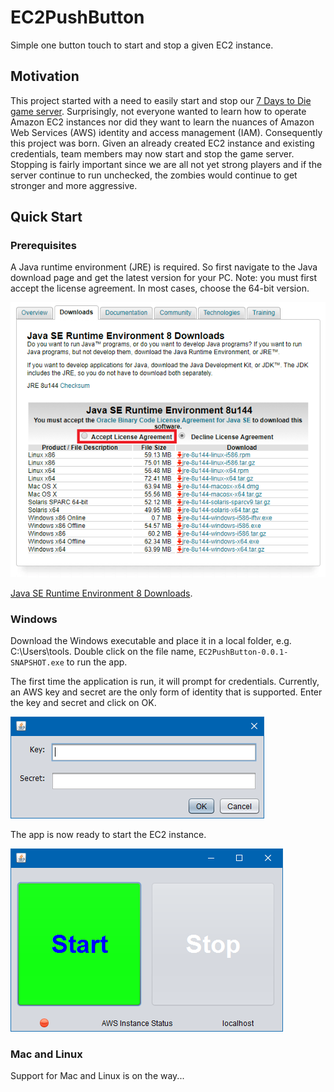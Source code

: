 # EC2PushButton

Simple one button touch to start and stop a given EC2 instance.

## Motivation

This project started with a need to easily start and stop our [7 Days to Die game server](http://store.steampowered.com/app/251570/7_Days_to_Die/). Surprisingly, not everyone wanted to learn how to operate Amazon EC2 instances nor did they want to learn the nuances of Amazon Web Services (AWS) identity and access management (IAM). Consequently this project was born. Given an already created EC2 instance and existing credentials, team members may now start and stop the game server. Stopping is fairly important since we are all not yet strong players and if the server continue to run unchecked, the zombies would continue to get stronger and more aggressive.

## Quick Start

### Prerequisites

A Java runtime environment (JRE) is required. So first navigate to the Java download page and get the latest version for your PC. Note: you must first accept the license agreement. In most cases, choose the 64-bit version.

![JRE Download](images/jre.png)

[Java SE Runtime Environment 8 Downloads](http://www.oracle.com/technetwork/java/javase/downloads/jre8-downloads-2133155.html).

### Windows

Download the Windows executable and place it in a local folder, e.g. C:\Users\tools. Double click on the file name, `EC2PushButton-0.0.1-SNAPSHOT.exe` to run the app.

The first time the application is run, it will prompt for credentials. Currently, an AWS key and secret are the only form of identity that is supported. Enter the key and secret and click on OK.

![Login](images/login.png)

The app is now ready to start the EC2 instance.

![App Start](images/app-start.png)

### Mac and Linux

Support for Mac and Linux is on the way...
